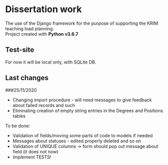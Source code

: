 # Dissertation work

The use of the Django framework for the purpose of supporting the KRIM teaching load planning.\
Project created with **Python v3.6.7**

## Test-site

For now it will be local only, with SQLite DB.

## Last changes
###25/11/2020

- Changing import procedure - will need messages to give feedback about failed records and such
- Eliminating creation of empty string entries in the Degrees and Positions tables

To be done:

- Validation of fields/moving some parts of code to models if needed
- Messages about statuses - edited properly deleted and so on
- Validation of UNIQUE columns -> form should pop out message about field (it does not now)
- Implement TESTS!
